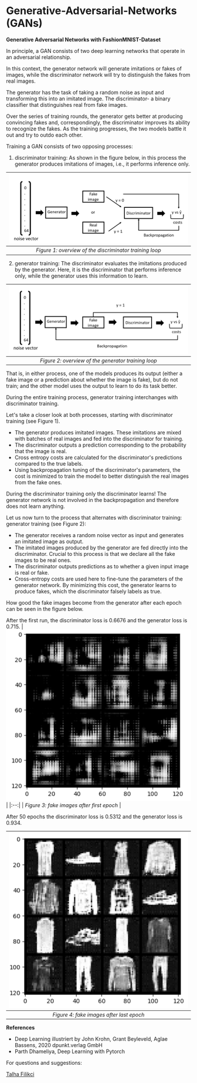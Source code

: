 # Generative-Adversarial-Networks (GANs)
**Generative Adversarial Networks with FashionMNIST-Dataset**

In principle, a GAN consists of two deep learning networks that operate in an adversarial relationship.

In this context, the generator network will generate imitations or fakes of images, while the discriminator network will try to distinguish the fakes from real images.

The generator has the task of taking a random noise as input and transforming this into an imitated image. 
The discriminator- a binary classifier that distinguishes real from fake images.

Over the series of training rounds, the generator gets better at producing convincing fakes and, correspondingly, the discriminator improves its ability to recognize the fakes. As the training progresses, the two models battle it out and try to outdo each other.

Training a GAN consists of two opposing processes:
1. discriminator training:
As shown in the figure below, in this process the generator produces imitations of images, i.e., it performs inference only.


| ![figure_1.PNG](https://github.com/TalhaFilikci/Generative-Adversarial-Networks-GAN-/blob/main/figure_1.PNG?raw=true) | 
|:--:| 
| *Figure 1: overview of the discriminator training loop* |


2. generator training:
The discriminator evaluates the imitations produced by the generator. Here, it is the discriminator that performs inference only, while the generator uses this information to learn.

| ![figure_2.PNG](https://github.com/TalhaFilikci/Generative-Adversarial-Networks-GAN-/blob/main/figure_2.PNG?raw=true) | 
|:--:| 
| *Figure 2: overview of the generator training loop* |

That is, in either process, one of the models produces its output (either a fake image or a prediction about whether the image is fake), but do not train; and the other model uses the output to learn to do its task better.

During the entire training process, generator training interchanges with discriminator training. 

Let's take a closer look at both processes, starting with discriminator training (see Figure 1).

- The generator produces imitated images. These imitations are mixed with batches of real images and fed into the discriminator for training.
- The discriminator outputs a prediction corresponding to the probability that the image is real.
- Cross entropy costs are calculated for the discriminator's predictions compared to the true labels.
- Using backpropagation tuning of the discriminator's parameters, the cost is minimized to train the model to better distinguish the real images from the fake ones.

During the discriminator training only the discriminator learns! The generator network is not involved in the backpropagation and therefore does not learn anything.

Let us now turn to the process that alternates with discriminator training: generator training (see Figure 2):

- The generator receives a random noise vector as input and generates an imitated image as output.
- The imitated images produced by the generator are fed directly into the discriminator. Crucial to this process is that we declare all the fake images to be real ones.
- The discriminator outputs predictions as to whether a given input image is real or fake.
- Cross-entropy costs are used here to fine-tune the parameters of the generator network. By minimizing this cost, the generator learns to produce fakes, which the discriminator falsely labels as true.

How good the fake images become from the generator after each epoch can be seen in the figure below. 

After the first run, the discriminator loss is 0.6676 and the generator loss is 0.715.
| ![GAN_epoch_1.PNG](https://github.com/TalhaFilikci/Generative-Adversarial-Networks-GAN-/blob/main/GAN_epoch_1.PNG?raw=true) | 
|:--:| 
| *Figure 3: fake images after first epoch* |

After 50 epochs the discriminator loss is 0.5312 and the generator loss is 0.934.

| ![GAN_epoch_2.PNG](https://github.com/TalhaFilikci/Generative-Adversarial-Networks-GAN-/blob/main/GAN_epoch_50.PNG?raw=true) | 
|:--:| 
| *Figure 4: fake images after last epoch* |


**References**

- Deep Learning illustriert by John Krohn, Grant Beyleveld, Aglae Bassens, 2020 dpunkt.verlag GmbH
- Parth Dhameliya, Deep Learning with Pytorch

  
For questions and suggestions:


[Talha Filikci](mailto:talhafilikci@gmail.com?subject=[Github])



